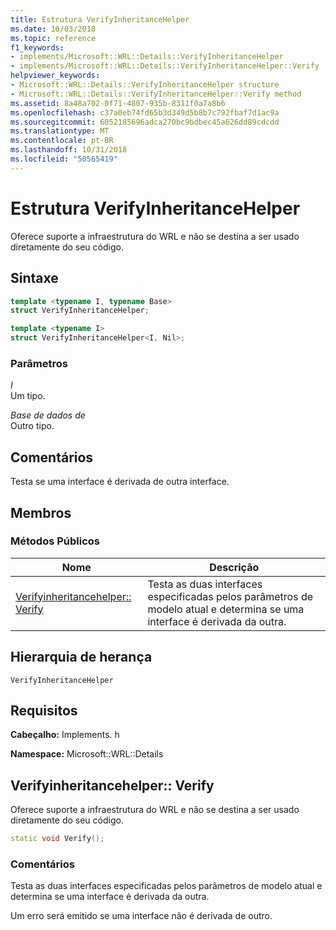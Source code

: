 ```yaml
---
title: Estrutura VerifyInheritanceHelper
ms.date: 10/03/2018
ms.topic: reference
f1_keywords:
- implements/Microsoft::WRL::Details::VerifyInheritanceHelper
- implements/Microsoft::WRL::Details::VerifyInheritanceHelper::Verify
helpviewer_keywords:
- Microsoft::WRL::Details::VerifyInheritanceHelper structure
- Microsoft::WRL::Details::VerifyInheritanceHelper::Verify method
ms.assetid: 8a48a702-0f71-4807-935b-8311f0a7a8b6
ms.openlocfilehash: c37a0eb74fd65b3d349d5b8b7c792fbaf7d1ac9a
ms.sourcegitcommit: 6052185696adca270bc9bdbec45a626dd89cdcdd
ms.translationtype: MT
ms.contentlocale: pt-BR
ms.lasthandoff: 10/31/2018
ms.locfileid: "50565419"
---
```

# <a name="verifyinheritancehelper-structure"></a>Estrutura VerifyInheritanceHelper

Oferece suporte a infraestrutura do WRL e não se destina a ser usado diretamente do seu código.

## <a name="syntax"></a>Sintaxe

```cpp
template <typename I, typename Base>
struct VerifyInheritanceHelper;

template <typename I>
struct VerifyInheritanceHelper<I, Nil>;
```

### <a name="parameters"></a>Parâmetros

*I*<br/>
Um tipo.

*Base de dados de*<br/>
Outro tipo.

## <a name="remarks"></a>Comentários

Testa se uma interface é derivada de outra interface.

## <a name="members"></a>Membros

### <a name="public-methods"></a>Métodos Públicos

Nome                                       | Descrição
------------------------------------------ | -------------------------------------------------------------------------------------------------------------------------------------
[Verifyinheritancehelper:: Verify](#verify) | Testa as duas interfaces especificadas pelos parâmetros de modelo atual e determina se uma interface é derivada da outra.

## <a name="inheritance-hierarchy"></a>Hierarquia de herança

`VerifyInheritanceHelper`

## <a name="requirements"></a>Requisitos

**Cabeçalho:** Implements. h

**Namespace:** Microsoft::WRL::Details

## <a name="verify"></a>Verifyinheritancehelper:: Verify

Oferece suporte a infraestrutura do WRL e não se destina a ser usado diretamente do seu código.

```cpp
static void Verify();
```

### <a name="remarks"></a>Comentários

Testa as duas interfaces especificadas pelos parâmetros de modelo atual e determina se uma interface é derivada da outra.

Um erro será emitido se uma interface não é derivada de outro.
